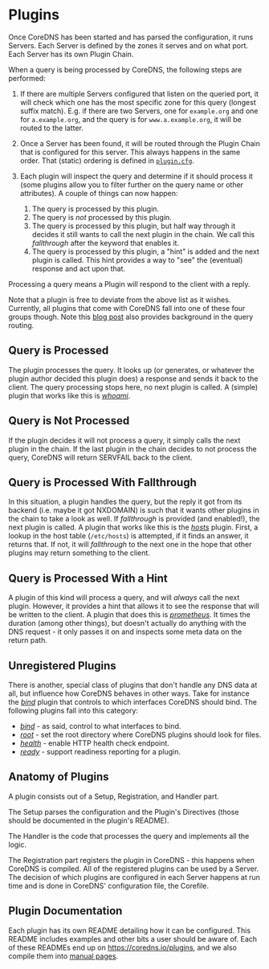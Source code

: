# Plugins

Once CoreDNS has been started and has parsed the configuration, it runs Servers.
Each Server is defined by the zones it serves and on what port. Each Server has
its own Plugin Chain.

When a query is being processed by CoreDNS, the following steps are performed:

1. If there are multiple Servers configured that listen on the queried port, it will check which one
   has the most specific zone for this query (longest suffix match). E.g. if there are two Servers,
   one for `example.org` and one for `a.example.org`, and the query is for `www.a.example.org`, it
   will be routed to the latter.
2. Once a Server has been found, it will be routed through the Plugin Chain that is configured for
   this server. This always happens in the same order. That (static) ordering is defined in
   [`plugin.cfg`](https://github.com/coredns/coredns/blob/master/plugin.cfg).
3. Each plugin will inspect the query and determine if it should process it (some plugins
   allow you to filter further on the query name or other attributes).
   A couple of things can now happen:

   1. The query is processed by this plugin.
   2. The query is *not* processed by this plugin.
   3. The query is processed by this plugin, but half way through it decides it still wants
      to call the next plugin in the chain. We call this *fallthrough* after the keyword that
      enables it.
   4. The query is processed by this plugin, a "hint" is added and the next plugin is called. This
      hint provides a way to "see" the (eventual) response and act upon that.

Processing a query means a Plugin will respond to the client with a reply.

Note that a plugin is free to deviate from the above list as it wishes. Currently, all plugins that
come with CoreDNS fall into one of these four groups though. Note this [blog
post](/2017/06/08/how-queries-are-processed-in-coredns/) also provides background in the query
routing.

## Query is Processed

The plugin processes the query. It looks up (or generates, or whatever the plugin author decided
this plugin does) a response and sends it back to the client. The query processing stops here, no
next plugin is called. A (simple) plugin that works like this is [*whoami*](/plugins/whoami).

## Query is Not Processed

If the plugin decides it will not process a query, it simply calls the next plugin in the chain.
If the last plugin in the chain decides to not process the query, CoreDNS will return SERVFAIL back
to the client.

## Query is Processed With Fallthrough

In this situation, a plugin handles the query, but the reply it got from its backend (i.e. maybe it
got NXDOMAIN) is such that it wants other plugins in the chain to take a look as well. If *fallthrough*
is provided (and enabled!), the next plugin is called. A plugin that works like this is the
[*hosts*](/plugins/hosts) plugin.
First, a lookup in the host table (`/etc/hosts`) is attempted, if it finds an answer, it returns that.
If not, it will *fallthrough* to the next one in the hope that other plugins may return something to the
client.

## Query is Processed With a Hint

A plugin of this kind will process a query, and will *always* call the next plugin. However, it provides
a hint that allows it to see the response that will be written to the client. A plugin that does
this is [*prometheus*](/plugins/metrics). It times the duration (among other things), but doesn't
actually do anything with the DNS request - it only passes it on and inspects some meta data on the
return path.

## Unregistered Plugins

There is another, special class of plugins that don't handle any DNS data at all, but influence how
CoreDNS behaves in other ways. Take for instance the [*bind*](/plugins/bind) plugin that controls to
which interfaces CoreDNS should bind. The following plugins fall into this category:

* [*bind*](/plugins/bind) - as said, control to what interfaces to bind.
* [*root*](/plugins/root) - set the root directory where CoreDNS plugins should look for files.
* [*health*](/plugins/health) - enable HTTP health check endpoint.
* [*ready*](/plugins/ready) - support readiness reporting for a plugin.

## Anatomy of Plugins

A plugin consists out of a Setup, Registration, and Handler part.

The Setup parses the configuration and the Plugin's Directives (those should be documented in the
plugin's README).

The Handler is the code that processes the query and implements all the logic.

The Registration part registers the plugin in CoreDNS - this happens when CoreDNS is compiled. All
of the registered plugins can be used by a Server. The decision of which plugins are configured
in each Server happens at run time and is done in CoreDNS' configuration file, the Corefile.

## Plugin Documentation

Each plugin has its own README detailing how it can be configured. This README includes examples and
other bits a user should be aware of. Each of these READMEs end up on <https://coredns.io/plugins>,
and we also compile them into [manual pages](https://github.com/coredns/coredns/tree/master/man).
